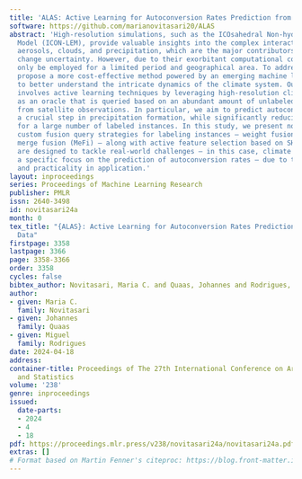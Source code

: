 ```yaml
---
title: 'ALAS: Active Learning for Autoconversion Rates Prediction from Satellite Data'
software: https://github.com/marianovitasari20/ALAS
abstract: 'High-resolution simulations, such as the ICOsahedral Non-hydrostatic Large-Eddy
  Model (ICON-LEM), provide valuable insights into the complex interactions among
  aerosols, clouds, and precipitation, which are the major contributors to climate
  change uncertainty. However, due to their exorbitant computational costs, they can
  only be employed for a limited period and geographical area. To address this, we
  propose a more cost-effective method powered by an emerging machine learning approach
  to better understand the intricate dynamics of the climate system. Our approach
  involves active learning techniques by leveraging high-resolution climate simulation
  as an oracle that is queried based on an abundant amount of unlabeled data drawn
  from satellite observations. In particular, we aim to predict autoconversion rates,
  a crucial step in precipitation formation, while significantly reducing the need
  for a large number of labeled instances. In this study, we present novel methods:
  custom fusion query strategies for labeling instances – weight fusion (WiFi) and
  merge fusion (MeFi) – along with active feature selection based on SHAP. These methods
  are designed to tackle real-world challenges – in this case, climate change, with
  a specific focus on the prediction of autoconversion rates – due to their simplicity
  and practicality in application.'
layout: inproceedings
series: Proceedings of Machine Learning Research
publisher: PMLR
issn: 2640-3498
id: novitasari24a
month: 0
tex_title: "{ALAS}: Active Learning for Autoconversion Rates Prediction from Satellite
  Data"
firstpage: 3358
lastpage: 3366
page: 3358-3366
order: 3358
cycles: false
bibtex_author: Novitasari, Maria C. and Quaas, Johannes and Rodrigues, Miguel
author:
- given: Maria C.
  family: Novitasari
- given: Johannes
  family: Quaas
- given: Miguel
  family: Rodrigues
date: 2024-04-18
address:
container-title: Proceedings of The 27th International Conference on Artificial Intelligence
  and Statistics
volume: '238'
genre: inproceedings
issued:
  date-parts:
  - 2024
  - 4
  - 18
pdf: https://proceedings.mlr.press/v238/novitasari24a/novitasari24a.pdf
extras: []
# Format based on Martin Fenner's citeproc: https://blog.front-matter.io/posts/citeproc-yaml-for-bibliographies/
---
```

